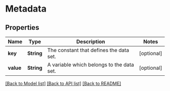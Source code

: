 # Metadata

## Properties
Name | Type | Description | Notes
------------ | ------------- | ------------- | -------------
**key** | **String** | The constant that defines the data set. | [optional] 
**value** | **String** | A variable which belongs to the data set. | [optional] 

[[Back to Model list]](../README.md#documentation-for-models) [[Back to API list]](../README.md#documentation-for-api-endpoints) [[Back to README]](../README.md)


